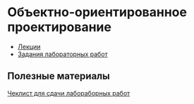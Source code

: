 # Объектно-ориентированное проектирование

- [Лекции](lectures/README.md)
- [Задания лабораторных работ](/tasks/README.md)

## Полезные материалы

[Чеклист для сдачи лабораборных работ](/labs/checklist/README.md)
